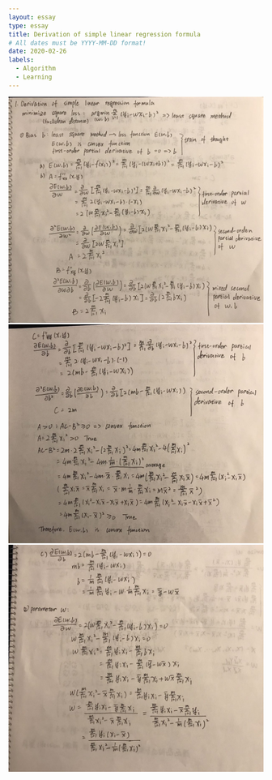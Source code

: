 ```yaml
---
layout: essay
type: essay
title: Derivation of simple linear regression formula
# All dates must be YYYY-MM-DD format!
date: 2020-02-26
labels:
  - Algorithm
  - Learning
---
```


<img class="ui tiny left circular floated image" src="../images/lm1.jpg">

<img class="ui tiny left circular floated image" src="../images/lm2.jpg">

<img class="ui tiny left circular floated image" src="../images/lm3.jpg">
